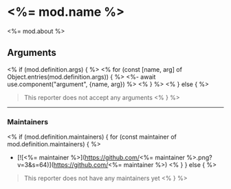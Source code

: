 # <%= mod.name %>

<%= mod.about %>

## Arguments

<% if (mod.definition.args) { %>
<% for (const [name, arg] of Object.entries(mod.definition.args)) { %>
<%- await use.component("argument", {name, arg}) %>
<% } %>
<% } else { %>
> This reporter does not accept any arguments
<% } %>

___

### Maintainers

<% if (mod.definition.maintainers) { for (const maintainer of mod.definition.maintainers) { %>
* [![<%= maintainer %>](https://github.com/<%= maintainer %>.png?v=3&s=64)](https://github.com/<%= maintainer %>)
<% } } else { %>
> This reporter does not have any maintainers yet
<% } %>